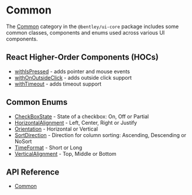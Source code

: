 # Common

The [Common]($ui-core:Common) category in the `@bentley/ui-core` package includes some common classes, components and enums used across various UI components.

## React Higher-Order Components (HOCs)

* [withIsPressed]($ui-core) - adds pointer and mouse events
* [withOnOutsideClick]($ui-core) - adds outside click support
* [withTimeout]($ui-core) - adds timeout support

## Common Enums

* [CheckBoxState]($ui-core) - State of a checkbox: On, Off or Partial
* [HorizontalAlignment]($ui-core) - Left, Center, Right or Justify
* [Orientation]($ui-core) - Horizontal or Vertical
* [SortDirection]($ui-core) - Direction for column sorting: Ascending, Descending or NoSort
* [TimeFormat]($ui-core) - Short or Long
* [VerticalAlignment]($ui-core) - Top, Middle or Bottom

## API Reference

* [Common]($ui-core:Common)
